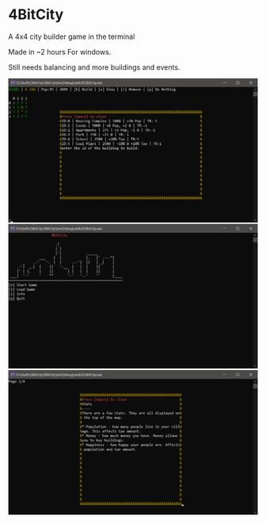 # 4BitCity
A 4x4 city builder game in the terminal

Made in ~2 hours
For windows.

Still needs balancing and more buildings and events.

![Screenshot](./pics/pic1.png)
![Screenshot](./pics/pic2.png)
![Screenshot](./pics/pic3.png)
